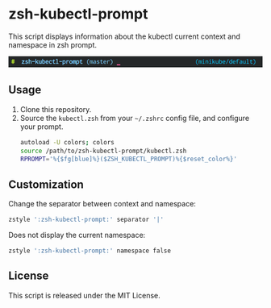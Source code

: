 # zsh-kubectl-prompt

This script displays information about the kubectl current context and namespace in zsh prompt.

![Screenshot](./images/screenshot001.png)

## Usage

1. Clone this repository.
2. Source the `kubectl.zsh` from your `~/.zshrc` config file, and configure your prompt.
    ```sh
    autoload -U colors; colors
    source /path/to/zsh-kubectl-prompt/kubectl.zsh
    RPROMPT='%{$fg[blue]%}($ZSH_KUBECTL_PROMPT)%{$reset_color%}'
    ```

## Customization

Change the separator between context and namespace:
```sh
zstyle ':zsh-kubectl-prompt:' separator '|'
```

Does not display the current namespace:
```sh
zstyle ':zsh-kubectl-prompt:' namespace false
```

## License

This script is released under the MIT License.
